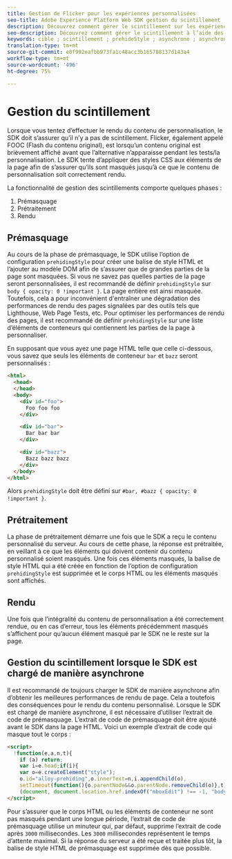 ```yaml
---
title: Gestion de Flicker pour les expériences personnalisées
seo-title: Adobe Experience Platform Web SDK gestion du scintillement
description: Découvrez comment gérer le scintillement sur les expériences des utilisateurs
seo-description: Découvrez comment gérer le scintillement à l’aide des propriétés Experience Platform Web SDK
keywords: cible ; scintillement ; prehideStyle ; asynchrone ; asynchrone ;
translation-type: tm+mt
source-git-commit: e0f992eafbb973fa1c48acc3b165788137d143a4
workflow-type: tm+mt
source-wordcount: '496'
ht-degree: 75%

---
```



# Gestion du scintillement

Lorsque vous tentez d’effectuer le rendu du contenu de personnalisation, le SDK doit s’assurer qu’il n’y a pas de scintillement. Flicker, également appelé FOOC (Flash du contenu original), est lorsqu’un contenu original est brièvement affiché avant que l’alternative n’apparaisse pendant les tests/la personnalisation. Le SDK tente d’appliquer des styles CSS aux éléments de la page afin de s’assurer qu’ils sont masqués jusqu’à ce que le contenu de personnalisation soit correctement rendu.

La fonctionnalité de gestion des scintillements comporte quelques phases :

1. Prémasquage
1. Prétraitement
1. Rendu

## Prémasquage

Au cours de la phase de prémasquage, le SDK utilise l’option de configuration `prehidingStyle` pour créer une balise de style HTML et l’ajouter au modèle DOM afin de s’assurer que de grandes parties de la page sont masquées. Si vous ne savez pas quelles parties de la page seront personnalisées, il est recommandé de définir `prehidingStyle` sur `body { opacity: 0 !important }`. La page entière est ainsi masquée. Toutefois, cela a pour inconvénient d&#39;entraîner une dégradation des performances de rendu des pages signalées par des outils tels que Lighthouse, Web Page Tests, etc. Pour optimiser les performances de rendu des pages, il est recommandé de définir `prehidingStyle` sur une liste d’éléments de conteneurs qui contiennent les parties de la page à personnaliser.

En supposant que vous ayez une page HTML telle que celle ci-dessous, vous savez que seuls les éléments de conteneur `bar` et `bazz` seront personnalisés :

```html
<html>
  <head>
  </head>
  <body>
    <div id="foo">
      Foo foo foo
    </div>

    <div id="bar">
      Bar bar bar
    </div>

    <div id="bazz">
      Bazz bazz bazz
    </div>
  </body>
</html>
```

Alors `prehidingStyle` doit être défini sur `#bar, #bazz { opacity: 0 !important }`.

## Prétraitement

La phase de prétraitement démarre une fois que le SDK a reçu le contenu personnalisé du serveur. Au cours de cette phase, la réponse est prétraitée, en veillant à ce que les éléments qui doivent contenir du contenu personnalisé soient masqués. Une fois ces éléments masqués, la balise de style HTML qui a été créée en fonction de l’option de configuration `prehidingStyle` est supprimée et le corps HTML ou les éléments masqués sont affichés.

## Rendu

Une fois que l’intégralité du contenu de personnalisation a été correctement rendue, ou en cas d’erreur, tous les éléments précédemment masqués s’affichent pour qu’aucun élément masqué par le SDK ne le reste sur la page.

## Gestion du scintillement lorsque le SDK est chargé de manière asynchrone

Il est recommandé de toujours charger le SDK de manière asynchrone afin d’obtenir les meilleures performances de rendu de page. Cela a toutefois des conséquences pour le rendu du contenu personnalisé. Lorsque le SDK est chargé de manière asynchrone, il est nécessaire d’utiliser l’extrait de code de prémasquage. L’extrait de code de prémasquage doit être ajouté avant le SDK dans la page HTML. Voici un exemple d’extrait de code qui masque tout le corps :

```html
<script>
  !function(e,a,n,t){
    if (a) return;
    var i=e.head;if(i){
    var o=e.createElement("style");
    o.id="alloy-prehiding",o.innerText=n,i.appendChild(o),
    setTimeout(function(){o.parentNode&&o.parentNode.removeChild(o)},t)}}
    (document, document.location.href.indexOf("mboxEdit") !== -1, "body { opacity: 0 !important }", 3000);
</script>
```

Pour s’assurer que le corps HTML ou les éléments de conteneur ne sont pas masqués pendant une longue période, l’extrait de code de prémasquage utilise un minuteur qui, par défaut, supprime l’extrait de code après `3000` millisecondes. Les `3000` millisecondes représentent le temps d’attente maximal. Si la réponse du serveur a été reçue et traitée plus tôt, la balise de style HTML de prémasquage est supprimée dès que possible.
